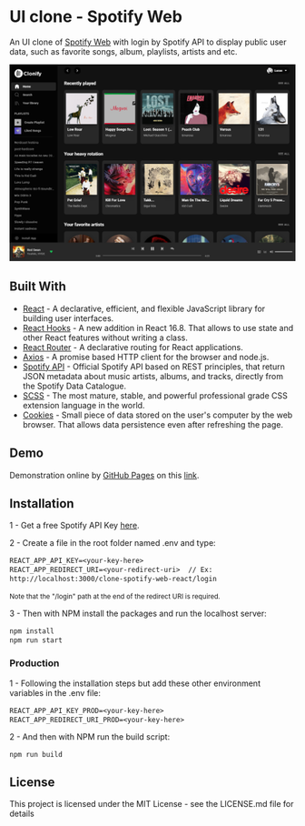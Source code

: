 # UI clone - Spotify Web

An UI clone of [Spotify Web](https://open.spotify.com) with login by Spotify API to display public user data, such as favorite songs, album, playlists, artists and etc.

![Demo preview](./src/assets/demo-preview.png)

## Built With

- [React](https://reactjs.org) - A declarative, efficient, and flexible JavaScript library for building user interfaces.
- [React Hooks](https://reactjs.org/docs/hooks-intro.html) - A new addition in React 16.8. That allows to use state and other React features without writing a class.
- [React Router](https://reactrouter.com) - A declarative routing for React applications.
- [Axios](https://github.com/axios/axios) - A promise based HTTP client for the browser and node.js.
- [Spotify API](https://developer.spotify.com/documentation/web-api/) - Official Spotify API based on REST principles, that return JSON metadata about music artists, albums, and tracks, directly from the Spotify Data Catalogue.
- [SCSS](https://sass-lang.com) - The most mature, stable, and powerful professional grade CSS extension language in the world.
- [Cookies](https://developer.mozilla.org/en-US/docs/Web/HTTP/Cookies) - Small piece of data stored on the user's computer by the web browser. That allows data persistence even after refreshing the page.

## Demo

Demonstration online by [GitHub Pages](https://pages.github.com) on this [link](https://lucas-santosp.github.io/clone-spotify-web-react/).

## Installation

1 - Get a free Spotify API Key [here](https://developer.spotify.com/dashboard/login).

2 - Create a file in the root folder named .env and type:

```
REACT_APP_API_KEY=<your-key-here>
REACT_APP_REDIRECT_URI=<your-redirect-uri>  // Ex: http://localhost:3000/clone-spotify-web-react/login
```

<small> Note that the "/login" path at the end of the redirect URI is required.</small>

3 - Then with NPM install the packages and run the localhost server:

```
npm install
npm run start
```

### Production

1 - Following the installation steps but add these other environment variables in the .env file:

```
REACT_APP_API_KEY_PROD=<your-key-here>
REACT_APP_REDIRECT_URI_PROD=<your-key-here>
```

2 - And then with NPM run the build script:

```
npm run build
```

## License

This project is licensed under the MIT License - see the LICENSE.md file for details

